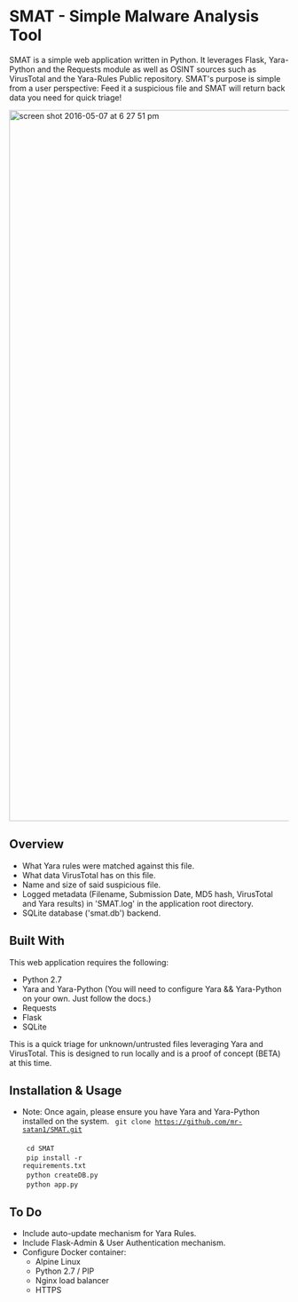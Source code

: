 # SMAT - Simple Malware Analysis Tool
SMAT is a simple web application written in Python. 
It leverages Flask, Yara-Python and the Requests module as well as OSINT sources such as VirusTotal and the Yara-Rules Public repository. 
SMAT's purpose is simple from a user perspective: Feed it a suspicious file and SMAT will return back data you need for quick triage!


<img width="1281" alt="screen shot 2016-05-07 at 6 27 51 pm" src="https://cloud.githubusercontent.com/assets/11253216/15095566/861dc0b4-1481-11e6-92c0-4306a5bfb435.png">

## Overview
- What Yara rules were matched against this file.
- What data VirusTotal has on this file.
- Name and size of said suspicious file.
- Logged metadata (Filename, Submission Date, MD5 hash, VirusTotal and Yara results) in 'SMAT.log' in the application root directory.
- SQLite database ('smat.db') backend.

## Built With
This web application requires the following:
- Python 2.7
- Yara and Yara-Python (You will need to configure Yara && Yara-Python on your own. Just follow the docs.)
- Requests
- Flask
- SQLite 

This is a quick triage for unknown/untrusted files leveraging Yara and VirusTotal. This is designed to run locally and is a proof of concept (BETA) at this time. 

## Installation & Usage
- Note: Once again, please ensure you have Yara and Yara-Python installed on the system.
<code> git clone https://github.com/mr-satan1/SMAT.git </code><br>
<code> cd SMAT </code><br>
<code> pip install -r requirements.txt </code><br>
<code> python createDB.py </code><br>
<code> python app.py </code><br>


## To Do
- Include auto-update mechanism for Yara Rules.
- Include Flask-Admin & User Authentication mechanism.
- Configure Docker container:
    - Alpine Linux
    - Python 2.7 / PIP
    - Nginx load balancer
    - HTTPS
